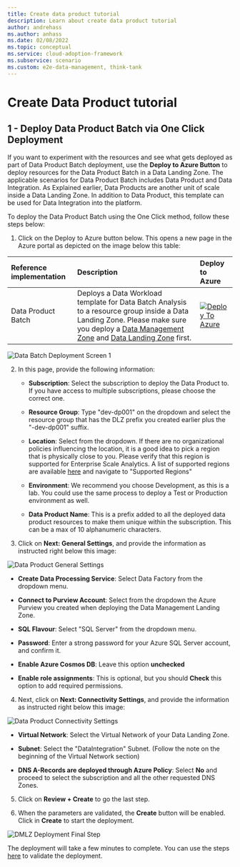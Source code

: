 ```yaml
---
title: Create data product tutorial
description: Learn about create data product tutorial
author: andrehass
ms.author: anhass
ms.date: 02/08/2022
ms.topic: conceptual
ms.service: cloud-adoption-framework
ms.subservice: scenario
ms.custom: e2e-data-management, think-tank
---
```


# Create Data Product tutorial

## 1 - Deploy Data Product Batch via One Click Deployment

 If you want to experiment with the resources and see what gets deployed as part of Data Product Batch deployment, use the **Deploy to Azure Button** to deploy resources for the Data Product Batch in a Data Landing Zone. The applicable scenarios for Data Product Batch includes Data Product and Data Integration. As Explained earlier, Data Products are another unit of scale inside a Data Landing Zone. In addition to Data Product, this template can be used for Data Integration into the platform.


To deploy the Data Product Batch using the One Click method, follow these steps below: 



1. Click on the Deploy to Azure button below. This opens a new page in the Azure portal as depicted on the image below this table:

| Reference implementation   | Description | Deploy to Azure |
|:---------------------------|:------------|:----------------|
| Data Product Batch     | Deploys a Data Workload template for Data Batch Analysis to a resource group inside a Data Landing Zone. Please make sure you deploy a [Data Management Zone](https://github.com/Azure/data-management-zone) and [Data Landing Zone](https://github.com/Azure/data-landing-zone) first. |[![Deploy To Azure](https://aka.ms/deploytoazurebutton)](https://portal.azure.com/#blade/Microsoft_Azure_CreateUIDef/CustomDeploymentBlade/uri/https%3A%2F%2Fraw.githubusercontent.com%2FAzure%2Fdata-product-batch%2Fmain%2Finfra%2Fmain.json/uiFormDefinitionUri/https%3A%2F%2Fraw.githubusercontent.com%2FAzure%2Fdata-product-batch%2Fmain%2Fdocs%2Freference%2Fportal.dataProduct.json) | [Repository](https://github.com/Azure/data-product-batch) |


![Data Batch Deployment Screen 1](/images/dataproduct-deployment-1.png)

2. In this page, provide the following information:
    * **Subscription**: Select the subscription to deploy the Data Product to. If you have access to multiple subscriptions, please choose the correct one.

    * **Resource Group**: Type "dev-dp001" on the dropdown and select the resource group that has the DLZ prefix you created earlier plus the "-dev-dp001" suffix.  

    * **Location**: Select from the dropdown. If there are no organizational policies influencing the location, it is a good idea to pick a region that is physically close to you. Please verify that this region is supported for Enterprise Scale Analytics. A list of supported regions are available [here](/lab1/0_data_management_landing_zone_overview/) and navigate to "Supported Regions"

    * **Environment**: We recommend you choose Development, as this is a lab. You could use the same process to deploy a Test or Production environment as well.

    * **Data Product Name**: This is a prefix added to all the deployed data product resources to make them unique within the subscription. This can be a max of 10 alphanumeric characters.

3. Click on **Next: General Settings**, and provide the information as instructed right below this image:

![Data Product General Settings](/images/dataproduct-general-settings.png)

* **Create Data Processing Service**: Select Data Factory from the dropdown menu.

* **Connect to Purview Account**: Select from the dropdown the Azure Purview you created when deploying the Data Management Landing Zone.

* **SQL Flavour**: Select "SQL Server" from the dropdown menu.

* **Password**: Enter a strong password for your Azure SQL Server account, and confirm it.

* **Enable Azure Cosmos DB**: Leave this option **unchecked**

* **Enable role assignments**: This is optional, but you should **Check** this option to add required permissions. 


4. Next, click on **Next: Connectivity Settings**, and provide the information as instructed right below this image:

 ![Data Product Connectivity Settings](/images/dataproduct-connectivity-settings.png)

* **Virtual Network**: Select the Virtual Network of your Data Landing Zone.

* **Subnet**: Select the "DataIntegration" Subnet. (Follow the note on the beginning of the Virtual Network section)

* **DNS A-Records are deployed through Azure Policy**: Select **No** and proceed to select the subscription and all the other requested DNS Zones.


5. Click on **Review + Create** to go the last step.

6. When the parameters are validated, the **Create** button will be enabled. Click in **Create** to start the deployment.

![DMLZ Deployment Final Step](/images/dmlz-deployment-create.png)



The deployment will take a few minutes to complete. You can use the steps [here](/lab3/5_data_product_validation_steps/) to validate the deployment.
